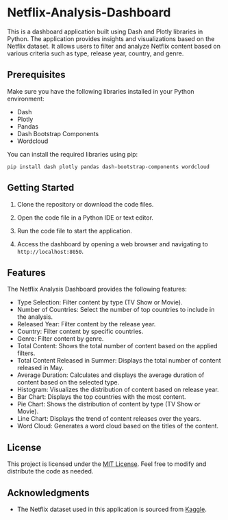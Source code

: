 # Netflix-Analysis-Dashboard

This is a dashboard application built using Dash and Plotly libraries in Python. The application provides insights and visualizations based on the Netflix dataset. It allows users to filter and analyze Netflix content based on various criteria such as type, release year, country, and genre.

## Prerequisites

Make sure you have the following libraries installed in your Python environment:
- Dash
- Plotly
- Pandas
- Dash Bootstrap Components
- Wordcloud

You can install the required libraries using pip:
```
pip install dash plotly pandas dash-bootstrap-components wordcloud
```

## Getting Started

1. Clone the repository or download the code files.

2. Open the code file in a Python IDE or text editor.

3. Run the code file to start the application.

4. Access the dashboard by opening a web browser and navigating to `http://localhost:8050`.

## Features

The Netflix Analysis Dashboard provides the following features:

- Type Selection: Filter content by type (TV Show or Movie).
- Number of Countries: Select the number of top countries to include in the analysis.
- Released Year: Filter content by the release year.
- Country: Filter content by specific countries.
- Genre: Filter content by genre.
- Total Content: Shows the total number of content based on the applied filters.
- Total Content Released in Summer: Displays the total number of content released in May.
- Average Duration: Calculates and displays the average duration of content based on the selected type.
- Histogram: Visualizes the distribution of content based on release year.
- Bar Chart: Displays the top countries with the most content.
- Pie Chart: Shows the distribution of content by type (TV Show or Movie).
- Line Chart: Displays the trend of content releases over the years.
- Word Cloud: Generates a word cloud based on the titles of the content.

## License

This project is licensed under the [MIT License](LICENSE). Feel free to modify and distribute the code as needed.

## Acknowledgments

- The Netflix dataset used in this application is sourced from [Kaggle](https://www.kaggle.com/shivamb/netflix-shows).
